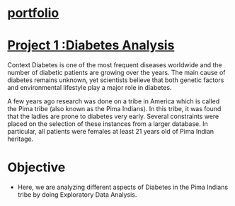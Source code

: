 # [portfolio](https://github.com/fklaggesd/portfolio)

# [Project 1 :Diabetes Analysis](https://github.com/fklaggesd/portfolio/blob/main/Project_Diabetes_Analysis.ipynb)
Context
Diabetes is one of the most frequent diseases worldwide and the number of diabetic patients are growing over the years. The main cause of diabetes remains unknown, yet scientists believe that both genetic factors and environmental lifestyle play a major role in diabetes.

A few years ago research was done on a tribe in America which is called the Pima tribe (also known as the Pima Indians). In this tribe, it was found that the ladies are prone to diabetes very early. Several constraints were placed on the selection of these instances from a larger database. In particular, all patients were females at least 21 years old of Pima Indian heritage.

# Objective
- Here, we are analyzing different aspects of Diabetes in the Pima Indians tribe by doing Exploratory Data Analysis.
